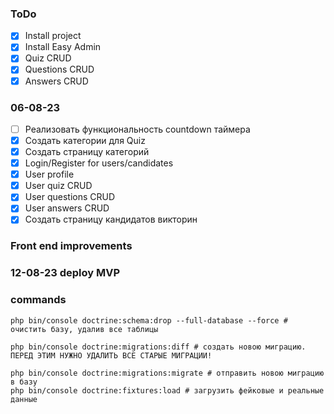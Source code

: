 ### ToDo

- [x] Install project
- [x] Install Easy Admin
- [x] Quiz CRUD
- [x] Questions CRUD
- [x] Answers CRUD

### 06-08-23

- [ ] Реализовать функциональность countdown таймера
- [x] Создать категории для Quiz
- [x] Создать страницу категорий
- [x] Login/Register for users/candidates
- [x] User profile
- [x] User quiz CRUD
- [x] User questions CRUD
- [x] User answers CRUD
- [x] Создать страницу кандидатов викторин

### Front end improvements


### 12-08-23 deploy MVP



### commands
```
php bin/console doctrine:schema:drop --full-database --force # очистить базу, удалив все таблицы

php bin/console doctrine:migrations:diff # создать новою миграцию. ПЕРЕД ЭТИМ НУЖНО УДАЛИТЬ ВСЕ СТАРЫЕ МИГРАЦИИ!

php bin/console doctrine:migrations:migrate # отправить новою миграцию в базу
php bin/console doctrine:fixtures:load # загрузить фейковые и реальные данные
```